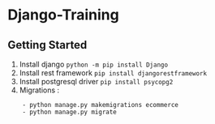 # Django-Training

## Getting Started

1. Install django `python -m pip install Django`
2. Install rest framework `pip install djangorestframework`
3. Install postgresql driver `pip install psycopg2`
4. Migrations :
````
    - python manage.py makemigrations ecommerce
    - python manage.py migrate
````
